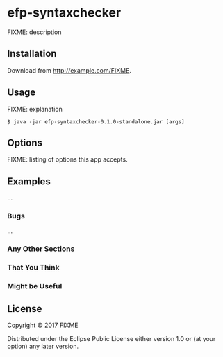 # efp-syntaxchecker

FIXME: description

## Installation

Download from http://example.com/FIXME.

## Usage

FIXME: explanation

    $ java -jar efp-syntaxchecker-0.1.0-standalone.jar [args]

## Options

FIXME: listing of options this app accepts.

## Examples

...

### Bugs

...

### Any Other Sections
### That You Think
### Might be Useful

## License

Copyright © 2017 FIXME

Distributed under the Eclipse Public License either version 1.0 or (at
your option) any later version.
